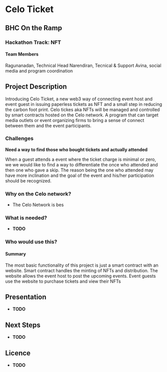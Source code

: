 
# Celo Ticket

## BHC On the Ramp

### Hackathon Track: NFT

#### 

#### Team Members 


Ragunanadan, Technical Head
Narendiran, Tecnical & Support
Avina, social media and program coordination


## Project Description

 Introducing Celo Ticket, a new web3 way of connecting event host and event guest in issuing paperless tickets as NFT and a small step in reducing the carbon foot print. Celo tickes aka NFTs will be managed and controlled by smart contracts hosted on the Celo network. A program that can target media outlets or event organizing firms to bring a sense of connect between them and the event participants. 
 
 
### Challenges

<b>Need a way to find those who bought tickets and actually attended</b>

When a guest attends a event where the ticket charge is minimal or zero, we we would like to find a way to differentiate the once who attended
and then one who gave a skip. The reason being the one who attended may have more inclination and the goal of the event and his/her participation should be recognized.




### Why on the Celo network?

- The Celo Network is bes


### What is needed?

- <b>TODO</b>
 

### Who would use this?

#### Summary

The most basic functionality of this project is just a smart contract with an website. Smart contract handles the minting of NFTs and distribution.
The website allows the event host to post the upcoming events.
Event guests use the website to purchase tickets and view their NFTs

## Presentation

- <b>TODO</b>




## Next Steps
- <b>TODO</b>



## Licence

- <b>TODO</b>
